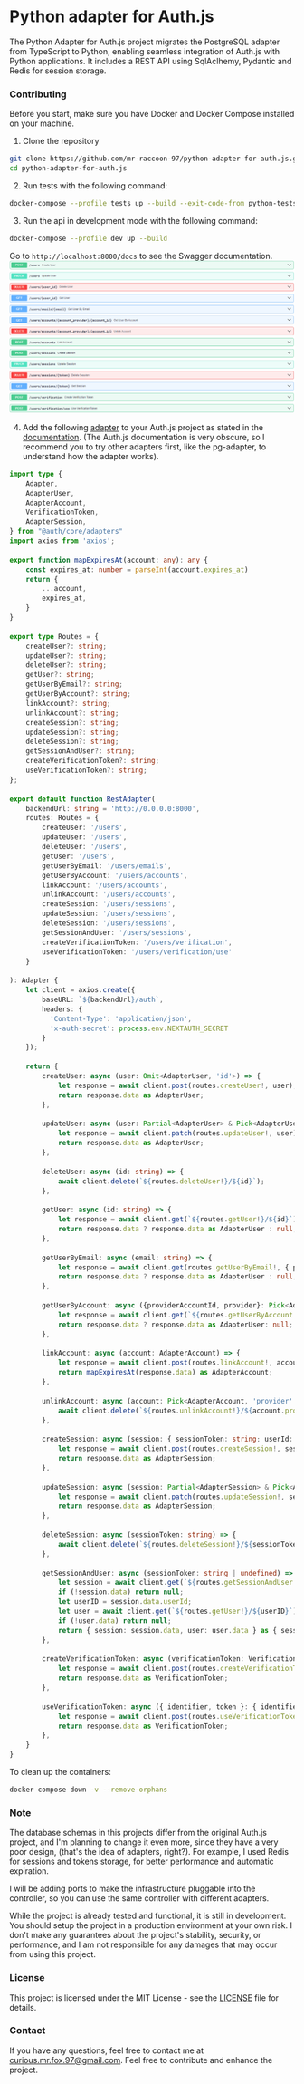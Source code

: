 # Python adapter for Auth.js

The Python Adapter for Auth.js project migrates the PostgreSQL adapter from TypeScript to Python, enabling seamless integration of Auth.js with Python applications. It includes a REST API using SqlAclhemy, Pydantic and Redis for session storage.

### Contributing
Before you start, make sure you have Docker and Docker Compose installed on your machine.

1. Clone the repository
```bash
git clone https://github.com/mr-raccoon-97/python-adapter-for-auth.js.git
cd python-adapter-for-auth.js
```

2. Run tests with the following command:
```bash
docker-compose --profile tests up --build --exit-code-from python-tests
```

3. Run the api in development mode with the following command:
```bash
docker-compose --profile dev up --build
```

Go to `http://localhost:8000/docs` to see the Swagger documentation.
![alt text](swagger.png)

4. Add the following [adapter](rest-adapter.ts) to your Auth.js project as stated in the [documentation](https://next-auth.js.org/getting-started/introduction). (The Auth.js documentation is very obscure, so I recommend you to try other adapters first, like the pg-adapter, to understand how the adapter works).

```typescript
import type {
    Adapter,
    AdapterUser,
    AdapterAccount,
    VerificationToken,
    AdapterSession,
} from "@auth/core/adapters"
import axios from 'axios';

export function mapExpiresAt(account: any): any {
    const expires_at: number = parseInt(account.expires_at)
    return {
        ...account,
        expires_at,
    }
}

export type Routes = {
    createUser?: string;
    updateUser?: string;
    deleteUser?: string;
    getUser?: string;
    getUserByEmail?: string;
    getUserByAccount?: string;
    linkAccount?: string;
    unlinkAccount?: string;
    createSession?: string;
    updateSession?: string;
    deleteSession?: string;
    getSessionAndUser?: string;
    createVerificationToken?: string;
    useVerificationToken?: string;
};
  
export default function RestAdapter(
    backendUrl: string = 'http://0.0.0.0:8000',
    routes: Routes = {
        createUser: '/users',
        updateUser: '/users',
        deleteUser: '/users',
        getUser: '/users',
        getUserByEmail: '/users/emails',
        getUserByAccount: '/users/accounts',
        linkAccount: '/users/accounts',
        unlinkAccount: '/users/accounts',
        createSession: '/users/sessions',
        updateSession: '/users/sessions',
        deleteSession: '/users/sessions',
        getSessionAndUser: '/users/sessions',
        createVerificationToken: '/users/verification',
        useVerificationToken: '/users/verification/use'
    }

): Adapter {
    let client = axios.create({
        baseURL: `${backendUrl}/auth`,
        headers: {
          'Content-Type': 'application/json',
          'x-auth-secret': process.env.NEXTAUTH_SECRET
        }
    });

    return {
        createUser: async (user: Omit<AdapterUser, 'id'>) => {
            let response = await client.post(routes.createUser!, user);
            return response.data as AdapterUser;
        },
        
        updateUser: async (user: Partial<AdapterUser> & Pick<AdapterUser, 'id'>) => {
            let response = await client.patch(routes.updateUser!, user);
            return response.data as AdapterUser;
        },
    
        deleteUser: async (id: string) => {
            await client.delete(`${routes.deleteUser!}/${id}`);
        },
        
        getUser: async (id: string) => {
            let response = await client.get(`${routes.getUser!}/${id}`);
            return response.data ? response.data as AdapterUser : null;
        },
    
        getUserByEmail: async (email: string) => {
            let response = await client.get(routes.getUserByEmail!, { params: { email } });
            return response.data ? response.data as AdapterUser : null;
        },
    
        getUserByAccount: async ({providerAccountId, provider}: Pick<AdapterAccount, 'provider' | 'providerAccountId'>) => {
            let response = await client.get(`${routes.getUserByAccount!}/${provider}/${providerAccountId}`);
            return response.data ? response.data as AdapterUser: null;
        },
    
        linkAccount: async (account: AdapterAccount) => {
            let response = await client.post(routes.linkAccount!, account);
            return mapExpiresAt(response.data) as AdapterAccount;
        },
    
        unlinkAccount: async (account: Pick<AdapterAccount, 'provider' | 'providerAccountId'>) => {
            await client.delete(`${routes.unlinkAccount!}/${account.provider}/${account.providerAccountId}`);
        },
    
        createSession: async (session: { sessionToken: string; userId: string; expires: Date }) => {
            let response = await client.post(routes.createSession!, session);
            return response.data as AdapterSession;
        },
    
        updateSession: async (session: Partial<AdapterSession> & Pick<AdapterSession, 'sessionToken'>) => {
            let response = await client.patch(routes.updateSession!, session);
            return response.data as AdapterSession;
        },
    
        deleteSession: async (sessionToken: string) => {
            await client.delete(`${routes.deleteSession!}/${sessionToken}`);
        },
    
        getSessionAndUser: async (sessionToken: string | undefined) => {
            let session = await client.get(`${routes.getSessionAndUser!}/${sessionToken}`);
            if (!session.data) return null;
            let userID = session.data.userId;
            let user = await client.get(`${routes.getUser!}/${userID}`);
            if (!user.data) return null;
            return { session: session.data, user: user.data } as { session: AdapterSession, user: AdapterUser };
        },
    
        createVerificationToken: async (verificationToken: VerificationToken) => {
            let response = await client.post(routes.createVerificationToken!, verificationToken);
            return response.data as VerificationToken;
        },
    
        useVerificationToken: async ({ identifier, token }: { identifier: string; token: string }) => {
            let response = await client.post(routes.useVerificationToken!, { identifier, token });
            return response.data as VerificationToken;
        },
    }
}
```

To clean up the containers:
```bash
docker compose down -v --remove-orphans
```

### Note
The database schemas in this projects differ from the original Auth.js project, and I'm planning to change it even more, since they have a very poor design, (that's the idea of adapters, right?). For example, I used Redis for sessions and tokens storage, for better performance and automatic expiration.

I will be adding ports to make the infrastructure pluggable into the controller, so you can use the same controller with different adapters.

While the project is already tested and functional, it is still in development. You should setup the project in a production environment at your own risk. I don't make any guarantees about the project's stability, security, or performance, and I am not responsible for any damages that may occur from using this project.

### License
This project is licensed under the MIT License - see the [LICENSE](LICENSE) file for details.

### Contact
If you have any questions, feel free to contact me at curious.mr.fox.97@gmail.com. Feel free to contribute and enhance the project.